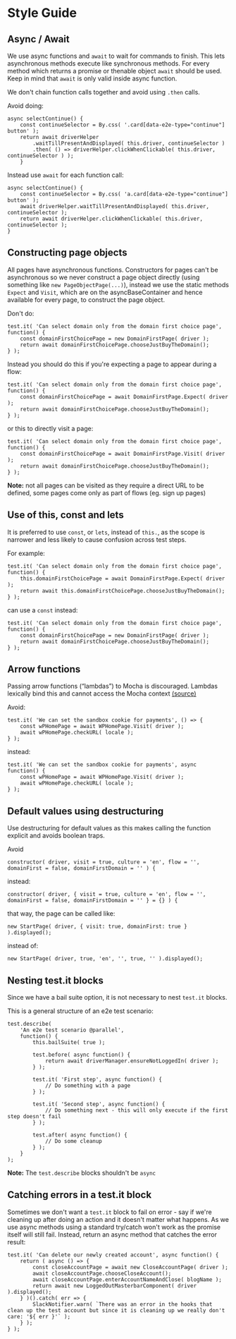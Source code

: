 # Style Guide

## Async / Await

We use async functions and `await` to wait for commands to finish. This lets asynchronous methods execute like synchronous methods.
For every method which returns a promise or thenable object `await` should be used. Keep in mind that `await` is only valid inside async function.

We don't chain function calls together and avoid using `.then` calls.

Avoid doing:

```
async selectContinue() {
	const continueSelector = By.css( '.card[data-e2e-type="continue"] button' );
	return await driverHelper
		.waitTillPresentAndDisplayed( this.driver, continueSelector )
		.then( () => driverHelper.clickWhenClickable( this.driver, continueSelector ) );
	}
```

Instead use `await` for each function call:

```
async selectContinue() {
	const continueSelector = By.css( 'a.card[data-e2e-type="continue"] button' );
	await driverHelper.waitTillPresentAndDisplayed( this.driver, continueSelector );
	return await driverHelper.clickWhenClickable( this.driver, continueSelector );
}
```

## Constructing page objects

All pages have asynchronous functions. Constructors for pages can't be asynchronous so we never construct a page object directly (using something like `new PageObjectPage(...)`), instead we use the static methods `Expect` and `Visit`, which are on the asyncBaseContainer and hence available for every page, to construct the page object.

Don't do:

```
test.it( 'Can select domain only from the domain first choice page', function() {
	const domainFirstChoicePage = new DomainFirstPage( driver );
	return await domainFirstChoicePage.chooseJustBuyTheDomain();
} );
```

Instead you should do this if you're expecting a page to appear during a flow:

```
test.it( 'Can select domain only from the domain first choice page', function() {
	const domainFirstChoicePage = await DomainFirstPage.Expect( driver );
	return await domainFirstChoicePage.chooseJustBuyTheDomain();
} );
```

or this to directly visit a page:


```
test.it( 'Can select domain only from the domain first choice page', function() {
	const domainFirstChoicePage = await DomainFirstPage.Visit( driver );
	return await domainFirstChoicePage.chooseJustBuyTheDomain();
} );
```

**Note:** not all pages can be visited as they require a direct URL to be defined, some pages come only as part of flows (eg. sign up pages)

## Use of this, const and lets

It is preferred to use `const`, or `lets`, instead of `this.`, as the scope is narrower and less likely to cause confusion across test steps.

For example:

```
test.it( 'Can select domain only from the domain first choice page', function() {
	this.domainFirstChoicePage = await DomainFirstPage.Expect( driver );
	return await this.domainFirstChoicePage.chooseJustBuyTheDomain();
} );
```

can use a `const` instead:

```
test.it( 'Can select domain only from the domain first choice page', function() {
	const domainFirstChoicePage = new DomainFirstPage( driver );
	return await domainFirstChoicePage.chooseJustBuyTheDomain();
} );
```

## Arrow functions

Passing arrow functions (“lambdas”) to Mocha is discouraged. Lambdas lexically bind this and cannot access the Mocha context [(source)](https://mochajs.org/#arrow-functions)

Avoid:

```
test.it( 'We can set the sandbox cookie for payments', () => {
	const wPHomePage = await WPHomePage.Visit( driver );
	await wPHomePage.checkURL( locale );
} );
```

instead:

```
test.it( 'We can set the sandbox cookie for payments', async function() {
	const wPHomePage = await WPHomePage.Visit( driver );
	await wPHomePage.checkURL( locale );
} );
```

## Default values using destructuring

Use destructuring for default values as this makes calling the function explicit and avoids boolean traps.

Avoid


```
constructor( driver, visit = true, culture = 'en', flow = '', domainFirst = false, domainFirstDomain = '' ) {
```

instead:

```
constructor( driver, { visit = true, culture = 'en', flow = '', domainFirst = false, domainFirstDomain = '' } = {} ) {
```

that way, the page can be called like:

```
new StartPage( driver, { visit: true, domainFirst: true } ).displayed();
```

instead of:


```
new StartPage( driver, true, 'en', '', true, '' ).displayed();
```

## Nesting test.it blocks

Since we have a bail suite option, it is not necessary to nest `test.it` blocks.

This is a general structure of an e2e test scenario:

```
test.describe(
	'An e2e test scenario @parallel',
	function() {
		this.bailSuite( true );
		
		test.before( async function() {
			return await driverManager.ensureNotLoggedIn( driver );
		} );

		test.it( 'First step', async function() {
			// Do something with a page
		} );

		test.it( 'Second step', async function() {
			// Do something next - this will only execute if the first step doesn't fail
		} );
		
		test.after( async function() {
			// Do some cleanup
		} );	
	}
);
```

**Note:** The `test.describe` blocks shouldn't be `async`


## Catching errors in a test.it block

Sometimes we don't want a `test.it` block to fail on error - say if we're cleaning up after doing an action and it doesn't matter what happens. As we use async methods using a standard try/catch won't work as the promise itself will still fail. Instead, return an async method that catches the error result:
```
test.it( 'Can delete our newly created account', async function() {
	return ( async () => {
		const closeAccountPage = await new CloseAccountPage( driver );
		await closeAccountPage.chooseCloseAccount();
		await closeAccountPage.enterAccountNameAndClose( blogName );
		return await new LoggedOutMasterbarComponent( driver ).displayed();
	} )().catch( err => {
		SlackNotifier.warn( `There was an error in the hooks that clean up the test account but since it is cleaning up we really don't care: '${ err }'` );
	} );
} );
```
